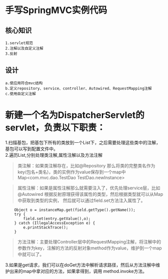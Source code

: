 手写SpringMVC实例代码
====================================
核心知识
-----------------------------
    1.servlet规范
    2.注解以及自定义注解
    3.反射


设计
--------------------------------------
    a.使应用符合mvc结构
    b.定义repository、service、controller、Autowired、RequestMapping注解
    c.使用自定义注解
# 新建一个名为DispatcherServlet的servlet，负责以下职责：
1.扫描基包，把基包下所有的类放到一个List下，之后需要处理这些类中的注解，基包可以写到配置文件中。<br/>
2.遍历List,分别处理类注解,属性注解以及方法注解<br/>
>类注解：如果类注解存在，比如@Repository 那么将类的完整类名作为key(包名+类名)，类的实例作为value保存到一个map中
                Map<com.mvc.dao.TestDao TestDao.newInstance>

>属性注解：如果是属性注解那么就需要注入了，优先处理service层，比如 @Autowired 根据反射原理获得该属性的类型，然后根据类型就可以从Map中获取到类型的实例，
                  然后就可以通过field.set方法注入属性了。

        Object o = instanceMap.get(field.getType().getName());
        try {
            field.set(entry.getValue(),o);
        } catch (IllegalAccessException e) {
            e.printStackTrace();
        }

>方法注解：主要处理Controller层中的RequestMapping注解，将注解中的参数作为key，注解的方法的反射对象method作为value，维护到一个map中就可以了。

3.如果是get请求，我们可以在doGet方法中解析请求路径，然后从方法注解中维护出来的map中拿对应的方法，如果拿得到，调用 method.invoke方法。

